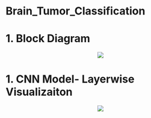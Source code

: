 # Brain_Tumor_Classification
<h1 align="left">
	1. Block Diagram
</h1>

<p align="center">
    <img src="https://user-images.githubusercontent.com/93787273/182031549-e1cbdc71-f01e-4767-bf00-a9c8d44c31a3.png">
</p>

<h1 align="left">
	1. CNN Model- Layerwise Visualizaiton
</h1>

<p align="center">
    <img src="https://user-images.githubusercontent.com/93787273/182031833-e7fa755f-f38d-4e88-bdbf-1537bd109e5a.png">
</p>
